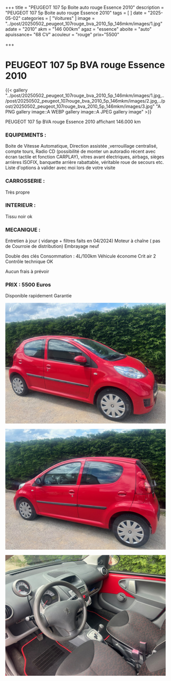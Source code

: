 +++
title = "PEUGEOT 107 5p Boite auto rouge Essence 2010"
description = "PEUGEOT 107 5p Boite auto rouge Essence 2010"
tags = [
]
date = "2025-05-02"
categories = [
    "Voitures"
]
image = "../post/20250502_peugeot_107rouge_bva_2010_5p_146mkm/images/1.jpg"
adate = "2010"
akm = "146 000km"
agaz = "essence"
aboite = "auto"
apuissance= "68 CV"
acouleur = "rouge"
prix="5500"

+++

# PEUGEOT 107 5p BVA rouge Essence 2010 

{{< gallery  "../post/20250502_peugeot_107rouge_bva_2010_5p_146mkm/images/1.jpg,../post/20250502_peugeot_107rouge_bva_2010_5p_146mkm/images/2.jpg,../post/20250502_peugeot_107rouge_bva_2010_5p_146mkm/images/3.jpg" "A PNG gallery image::A WEBP gallery image::A JPEG gallery image" >}}
 


PEUGEOT 107 5p BVA rouge Essence 2010  affichant 146.000 km 


### EQUIPEMENTS :
Boite de Vitesse Automatique, Direction assistée ,verrouillage centralisé, compte tours, Radio CD (possibilité de monter un autoradio récent avec écran tactile et fonction CARPLAY), vitres avant électriques, airbags, sièges arrières ISOFIX, banquette arrière rabattable, véritable roue de secours etc.
Liste d'options à valider avec moi lors de votre visite


### CARROSSERIE :
Très propre 


### INTERIEUR :
Tissu noir ok

### MECANIQUE :
Entretien à jour ( vidange + filtres faits en 04/2024)
Moteur à chaîne ( pas de Courroie de distribution)
Embrayage neuf

Double des clés
Consommation : 4L/100km
Véhicule économe
Crit air 2
Contrôle technique OK 

Aucun frais à prévoir


### PRIX : 5500 Euros

Disponible rapidement
Garantie

<!-- more -->


![](images/1.jpg)

![](images/2.jpg)

![](images/3.jpg)


